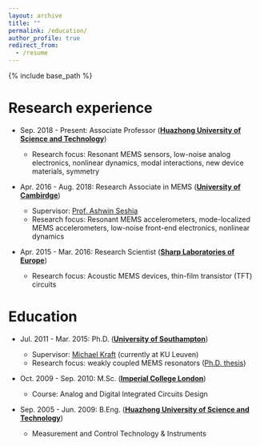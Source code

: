 ```yaml
---
layout: archive
title: ""
permalink: /education/
author_profile: true
redirect_from:
  - /resume
---
```


{% include base_path %}

Research experience
======
* Sep. 2018 - Present: Associate Professor ([<b>Huazhong University of Science and Technology</b>](http://english.phys.hust.edu.cn/Faculty.htm))
  * Research focus: Resonant MEMS sensors, low-noise analog electronics, nonlinear dynamics, modal interactions, new device materials, symmetry


* Apr. 2016 - Aug. 2018: Research Associate in MEMS ([<b>University of Cambirdge</b>](https://www.nanoscience.cam.ac.uk/))
  * Supervisor: [Prof. Ashwin Seshia](http://www.eng.cam.ac.uk/profiles/aas41)
  * Research focus: Resonant MEMS accelerometers, mode-localized MEMS accelerometers, low-noise front-end electronics, nonlinear dynamics


* Apr. 2015 - Mar. 2016: Research Scientist ([<b>Sharp Laboratories of Europe</b>](https://www.sle.sharp.co.uk/rd-for-sharp))
  * Research focus: Acoustic MEMS devices, thin-film transistor (TFT) circuits

Education
======

* Jul. 2011 - Mar. 2015: Ph.D. ([<b>University of Southampton</b>](https://www.nano.ecs.soton.ac.uk/))
  * Supervisor: [Michael Kraft](https://www.esat.kuleuven.be/mns/mns_people/michael_kraft) (currently at KU Leuven)
  * Research focus: weakly coupled MEMS resonators ([Ph.D. thesis](https://eprints.soton.ac.uk/388033/1/Thesis.pdf))


* Oct. 2009 - Sep. 2010: M.Sc. ([<b>Imperial College London</b>](http://www.imperial.ac.uk/study/pg/electrical-engineering/analogue-digital-circuit/))
  * Course: Analog and Digital Integrated Circuits Design


* Sep. 2005 - Jun. 2009: B.Eng. ([<b>Huazhong University of Science and Technology</b>](http://english.aia.hust.edu.cn/))
  * Measurement and Control Technology & Instruments
